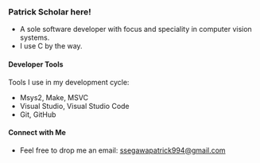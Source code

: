 ### Patrick Scholar here!
- A sole software developer with focus and speciality in computer vision systems.
- I use C by the way.
  
#### Developer Tools
Tools I use in my development cycle:
- Msys2, Make, MSVC
- Visual Studio, Visual Studio Code
- Git, GitHub 

#### Connect with Me
- Feel free to drop me an email: ssegawapatrick994@gmail.com

